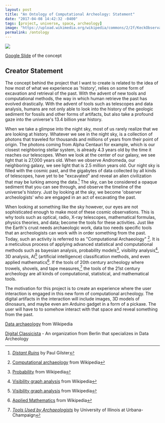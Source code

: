 ```yaml
---
layout: post
title: "An Ontology of Computational Archeology: Statement"
date: "2017-04-08 14:42:32 -0400"
tags: [project, universe, space, archeology]
image: "https://upload.wikimedia.org/wikipedia/commons/2/2f/KeckObservatory.jpg"
permalink: /ontology
---
```


![](https://upload.wikimedia.org/wikipedia/commons/2/2f/KeckObservatory.jpg)

[Google Slide](https://docs.google.com/presentation/d/18zipkHX-CGtfmGtt5sM8Az_yrj4JjJuxdVNK0MaaPII/present#slide=id.p) of the concept

## Creator Statement

The concept behind the project that I want to create is related to the idea of how most of what we experience as 'history', relies on some form of excavation and retrieval of the past. With the advent of new tools and computational methods, the way in which human retrieve the past has evolved drastically. With the advent of tools such as telescopes and data analysis, humans are not only able to look into the history of the geologic sediment for fossils and other forms of artifacts, but also take a profound gaze into the universe's 13.4 billion year history.

When we take a glimpse into the night sky, most of us rarely realize that we are looking at history. Whatever we see in the night sky, is a collection of photons that traveled for thousands and millions of years from their point of origin. The photons coming from Alpha Centauri for example, which is our closest neighboring stellar system, is already 4.3 years old by the time it reaches our telescopes. When we look at the center of our galaxy, we see light that is 27,000 years old. When we observe Andromeda, our neighboring galaxy, we see light that is 2.5 million years old. Our night sky is filled with the cosmic past, and the gigabytes of data collected by all kinds of telescopes, have yet to be "excavated" and reveal an alien civilization that may be lurking among the data.[^2] The sky, can be considered a opaque sediment that you can see through, and observe the timeline of the universe's history. Just by looking at the sky, we become 'observer archeologists' who are engaged in an act of excavating the past.

When looking at something like the sky however, our eyes are not sophisticated enough to make most of these cosmic observations. This is why tools such as optical, radio, X-ray telescopes, mathematical formulas, physics theories, and data; become the tools for these activities. Just like the Earth's crust needs archaeologic work, data too needs specific tools that an archeologists can work with in order something from the past. Today, such an activity is referred to as "Computational Archaeology" [^1]. It is a meticulous process of applying advanced statistical and computational methods such as bayesian analysis, probability models[^prob], visibility analysis[^vs], 3D analysis, AI[^ai] (artificial intelligence) classification methods, and even applied mathematics[^am]. If the tools of 20th century archeology where trowels, shovels, and tape measures,[^tools] the tools of the 21st century archeology are all kinds of computational, statistical, and mathematical tools.

The motivation for this project is to create an experience where the user interaction is engaged in this new form of computational archeology. The digital artifacts in the interaction will include images, 3D models of dinosaurs, and maybe even am Arduino gadget in a form of a pickaxe. The user will have to to somehow interact with that space and reveal something from the past.

[Data archaeology](https://en.wikipedia.org/wiki/Data_archaeology) from Wikipedia

[Digital Classicista](http://de.digitalclassicist.org/berlin/index) - An organization from Berlin that specializes in Data Archeology


[^1]: [Computational archaeology](https://en.wikipedia.org/wiki/Computational_archaeology) from Wikipedia
[^2]: [*Distant Ruins*](https://aeon.co/essays/is-the-night-sky-a-necropolis-of-alien-civilizations) by  Paul Gilster
[^ai]: [Visibility graph analysis](https://en.wikipedia.org/wiki/Artificial_intelligence) from Wikipedia
[^vs]: [Visibility graph analysis](https://en.wikipedia.org/wiki/Visibility_analysis) from Wikipedia
[^prob]: [Probability](https://en.wikipedia.org/wiki/Probability) from Wikipedia
[^am]: [Applied Mathematics](https://en.wikipedia.org/wiki/Applied_mathematics) from Wikipedia
[^tools]: [*Tools Used by Archaeologists*](http://www.histarch.illinois.edu/NP/tools.html) by University of Illinois at Urbana-Champaign
